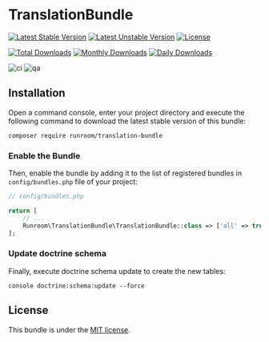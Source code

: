 TranslationBundle
=================

[![Latest Stable Version](https://poser.pugx.org/runroom/translation-bundle/v/stable)](https://packagist.org/packages/runroom/translation-bundle)
[![Latest Unstable Version](https://poser.pugx.org/runroom/translation-bundle/v/unstable)](https://packagist.org/packages/runroom/translation-bundle)
[![License](https://poser.pugx.org/runroom/translation-bundle/license)](https://packagist.org/packages/runroom/translation-bundle)

[![Total Downloads](https://poser.pugx.org/runroom/translation-bundle/downloads)](https://packagist.org/packages/runroom/translation-bundle)
[![Monthly Downloads](https://poser.pugx.org/runroom/translation-bundle/d/monthly)](https://packagist.org/packages/runroom/translation-bundle)
[![Daily Downloads](https://poser.pugx.org/runroom/translation-bundle/d/daily)](https://packagist.org/packages/runroom/translation-bundle)

![ci](https://github.com/Runroom/TranslationBundle/workflows/ci/badge.svg?branch=master)
![qa](https://github.com/Runroom/TranslationBundle/workflows/qa/badge.svg?branch=master)

## Installation

Open a command console, enter your project directory and execute the following command to download the latest stable version of this bundle:

```
composer require runroom/translation-bundle
```

### Enable the Bundle

Then, enable the bundle by adding it to the list of registered bundles in `config/bundles.php` file of your project:

```php
// config/bundles.php

return [
    // ...
    Runroom\TranslationBundle\TranslationBundle::class => ['all' => true],
];
```

### Update doctrine schema

Finally, execute doctrine schema update to create the new tables:

```
console doctrine:schema:update --force
```

## License

This bundle is under the [MIT license](LICENSE.md).

